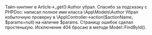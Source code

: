 Тайп-хинтинг в Article->_get():Author убрал. 
Спасибо за подсказку с PHPDoc: написал полное имя класса \App\Models\Author
Убрал избыточную проверку в \App\Controller->action($actionName, $params=null) на наличие $params.
Страницу ошибок сделал простенькую.
Исключение 404 бросаю в методе Model::FindById().

